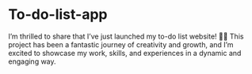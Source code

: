 # To-do-list-app
I’m thrilled to share that I’ve just launched my to-do list  website! 🎉✨ This project has been a fantastic journey of creativity and growth, and I’m excited to showcase my work, skills, and experiences in a dynamic and engaging way.
